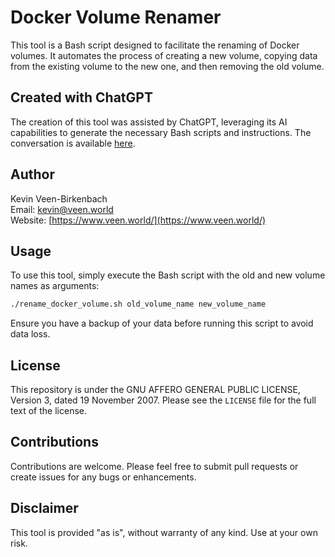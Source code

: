 # Docker Volume Renamer

This tool is a Bash script designed to facilitate the renaming of Docker volumes. It automates the process of creating a new volume, copying data from the existing volume to the new one, and then removing the old volume.

## Created with ChatGPT

The creation of this tool was assisted by ChatGPT, leveraging its AI capabilities to generate the necessary Bash scripts and instructions. The conversation is available [here](https://chat.openai.com/share/d011e8f1-b986-483e-b53d-d8ad26518f3d).

## Author

Kevin Veen-Birkenbach  
Email: kevin@veen.world  
Website: [https://www.veen.world/](https://www.veen.world/)

## Usage

To use this tool, simply execute the Bash script with the old and new volume names as arguments:

```bash
./rename_docker_volume.sh old_volume_name new_volume_name
```

Ensure you have a backup of your data before running this script to avoid data loss.

## License

This repository is under the GNU AFFERO GENERAL PUBLIC LICENSE, Version 3, dated 19 November 2007. Please see the `LICENSE` file for the full text of the license.

## Contributions

Contributions are welcome. Please feel free to submit pull requests or create issues for any bugs or enhancements.

## Disclaimer

This tool is provided "as is", without warranty of any kind. Use at your own risk.
